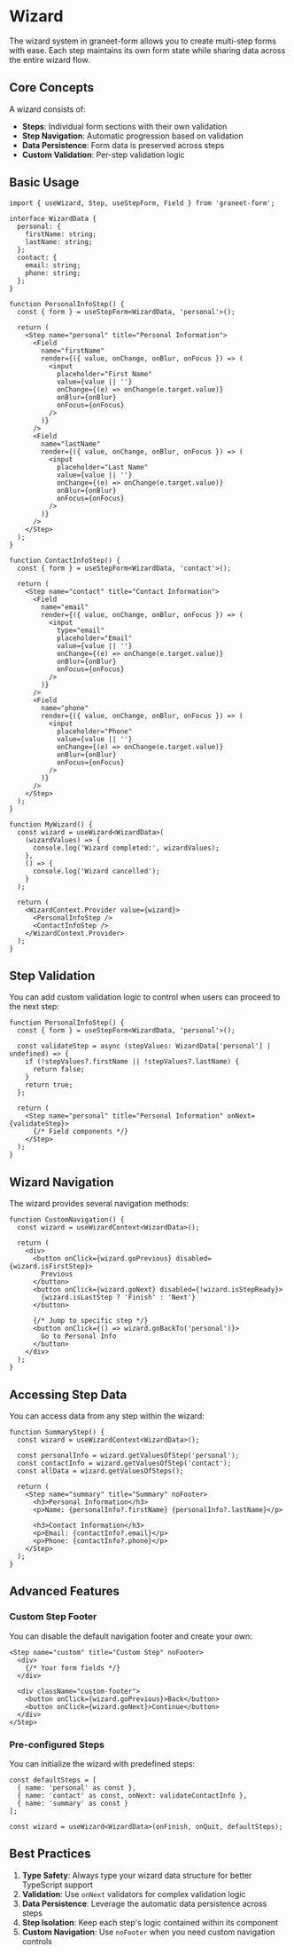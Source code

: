 # Wizard

The wizard system in graneet-form allows you to create multi-step forms with ease. Each step maintains its own form state while sharing data across the entire wizard flow.

## Core Concepts

A wizard consists of:
- **Steps**: Individual form sections with their own validation
- **Step Navigation**: Automatic progression based on validation
- **Data Persistence**: Form data is preserved across steps
- **Custom Validation**: Per-step validation logic

## Basic Usage

```tsx
import { useWizard, Step, useStepForm, Field } from 'graneet-form';

interface WizardData {
  personal: {
    firstName: string;
    lastName: string;
  };
  contact: {
    email: string;
    phone: string;
  };
}

function PersonalInfoStep() {
  const { form } = useStepForm<WizardData, 'personal'>();

  return (
    <Step name="personal" title="Personal Information">
      <Field
        name="firstName"
        render={({ value, onChange, onBlur, onFocus }) => (
          <input
            placeholder="First Name"
            value={value || ''}
            onChange={(e) => onChange(e.target.value)}
            onBlur={onBlur}
            onFocus={onFocus}
          />
        )}
      />
      <Field
        name="lastName"
        render={({ value, onChange, onBlur, onFocus }) => (
          <input
            placeholder="Last Name"
            value={value || ''}
            onChange={(e) => onChange(e.target.value)}
            onBlur={onBlur}
            onFocus={onFocus}
          />
        )}
      />
    </Step>
  );
}

function ContactInfoStep() {
  const { form } = useStepForm<WizardData, 'contact'>();

  return (
    <Step name="contact" title="Contact Information">
      <Field
        name="email"
        render={({ value, onChange, onBlur, onFocus }) => (
          <input
            type="email"
            placeholder="Email"
            value={value || ''}
            onChange={(e) => onChange(e.target.value)}
            onBlur={onBlur}
            onFocus={onFocus}
          />
        )}
      />
      <Field
        name="phone"
        render={({ value, onChange, onBlur, onFocus }) => (
          <input
            placeholder="Phone"
            value={value || ''}
            onChange={(e) => onChange(e.target.value)}
            onBlur={onBlur}
            onFocus={onFocus}
          />
        )}
      />
    </Step>
  );
}

function MyWizard() {
  const wizard = useWizard<WizardData>(
    (wizardValues) => {
      console.log('Wizard completed:', wizardValues);
    },
    () => {
      console.log('Wizard cancelled');
    }
  );

  return (
    <WizardContext.Provider value={wizard}>
      <PersonalInfoStep />
      <ContactInfoStep />
    </WizardContext.Provider>
  );
}
```

## Step Validation

You can add custom validation logic to control when users can proceed to the next step:

```tsx
function PersonalInfoStep() {
  const { form } = useStepForm<WizardData, 'personal'>();

  const validateStep = async (stepValues: WizardData['personal'] | undefined) => {
    if (!stepValues?.firstName || !stepValues?.lastName) {
      return false;
    }
    return true;
  };

  return (
    <Step name="personal" title="Personal Information" onNext={validateStep}>
      {/* Field components */}
    </Step>
  );
}
```

## Wizard Navigation

The wizard provides several navigation methods:

```tsx
function CustomNavigation() {
  const wizard = useWizardContext<WizardData>();

  return (
    <div>
      <button onClick={wizard.goPrevious} disabled={wizard.isFirstStep}>
        Previous
      </button>
      <button onClick={wizard.goNext} disabled={!wizard.isStepReady}>
        {wizard.isLastStep ? 'Finish' : 'Next'}
      </button>
      
      {/* Jump to specific step */}
      <button onClick={() => wizard.goBackTo('personal')}>
        Go to Personal Info
      </button>
    </div>
  );
}
```

## Accessing Step Data

You can access data from any step within the wizard:

```tsx
function SummaryStep() {
  const wizard = useWizardContext<WizardData>();
  
  const personalInfo = wizard.getValuesOfStep('personal');
  const contactInfo = wizard.getValuesOfStep('contact');
  const allData = wizard.getValuesOfSteps();

  return (
    <Step name="summary" title="Summary" noFooter>
      <h3>Personal Information</h3>
      <p>Name: {personalInfo?.firstName} {personalInfo?.lastName}</p>
      
      <h3>Contact Information</h3>
      <p>Email: {contactInfo?.email}</p>
      <p>Phone: {contactInfo?.phone}</p>
    </Step>
  );
}
```

## Advanced Features

### Custom Step Footer

You can disable the default navigation footer and create your own:

```tsx
<Step name="custom" title="Custom Step" noFooter>
  <div>
    {/* Your form fields */}
  </div>
  
  <div className="custom-footer">
    <button onClick={wizard.goPrevious}>Back</button>
    <button onClick={wizard.goNext}>Continue</button>
  </div>
</Step>
```

### Pre-configured Steps

You can initialize the wizard with predefined steps:

```tsx
const defaultSteps = [
  { name: 'personal' as const },
  { name: 'contact' as const, onNext: validateContactInfo },
  { name: 'summary' as const }
];

const wizard = useWizard<WizardData>(onFinish, onQuit, defaultSteps);
```

## Best Practices

1. **Type Safety**: Always type your wizard data structure for better TypeScript support
2. **Validation**: Use `onNext` validators for complex validation logic
3. **Data Persistence**: Leverage the automatic data persistence across steps
4. **Step Isolation**: Keep each step's logic contained within its component
5. **Custom Navigation**: Use `noFooter` when you need custom navigation controls
